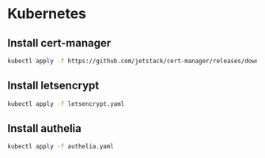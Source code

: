 # Kubernetes

## Install cert-manager

``` bash
kubectl apply -f https://github.com/jetstack/cert-manager/releases/download/v1.5.4/cert-manager.yaml
```

## Install letsencrypt

``` bash
kubectl apply -f letsencrypt.yaml
```

## Install authelia

``` bash
kubectl apply -f authelia.yaml
```
